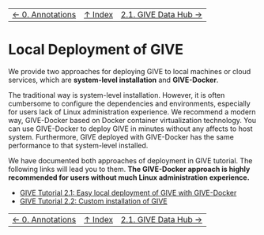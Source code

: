 ||||
| --- | --- | --- |
| [← 0. Annotations](0-annotation.md) | [↑ Index](Readme.md) | [2.1.  GIVE Data Hub →](2.1-GIVE-Hub.md) |

# Local Deployment of GIVE
We provide two approaches for deploying GIVE to local machines or cloud services, which are **system-level installation** and **GIVE-Docker**.

The traditional way is system-level installation. However, it is often cumbersome to configure the dependencies and environments, especially for users lack of Linux administration experience. We recommend a modern way, GIVE-Docker based on Docker container virtualization technology. You can use GIVE-Docker to deploy GIVE in minutes without any affects to host system. Furthermore, GIVE deployed with GIVE-Docker has the same performance to that system-level installed.

We have documented both approaches of deployment in GIVE tutorial. The following links will lead you to them. __The GIVE-Docker approach is highly recommended for users without much Linux administration experience.__

- [GIVE Tutorial 2.1: Easy local deployment of GIVE with GIVE-Docker](../tutorials/2.1-GIVE-Docker.md)
- [GIVE Tutorial 2.2: Custom installation of GIVE](../tutorials/2.2-custom-installation.md)


||||
| --- | --- | --- |
| [← 0. Annotations](0-annotation.md) | [↑ Index](Readme.md) | [2.1.  GIVE Data Hub →](2.1-GIVE-Hub.md) |
